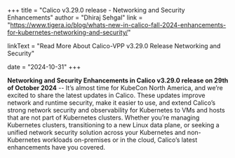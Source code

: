 +++
title = "Calico v3.29.0 release - Networking and Security Enhancements"
author = "Dhiraj Sehgal"
link = "https://www.tigera.io/blog/whats-new-in-calico-fall-2024-enhancements-for-kubernetes-networking-and-security/"

linkText = "Read More About Calico-VPP v3.29.0 Release Networking and Security"

date = "2024-10-31"
+++

**Networking and Security Enhancements in Calico v3.29.0 release on 29th of October 2024** -- It’s almost time for
KubeCon North America, and we’re excited to share the latest updates in Calico. These updates improve network and
runtime security, make it easier to use, and extend Calico’s strong network security and observability for Kubernetes
to VMs and hosts that are not part of Kubernetes clusters. Whether you’re managing Kubernetes clusters, transitioning
to a new Linux data plane, or seeking a unified network security solution across your Kubernetes and non-Kubernetes
workloads on-premises or in the cloud, Calico’s latest enhancements have you covered.
